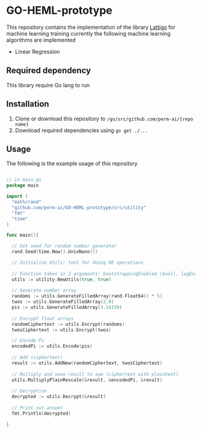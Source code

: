 # GO-HEML-prototype

This repository contains the implementation of the library [Lattigo](https://github.com/ldsec/lattigo) for machine learning training
currently the following machine learning algorithms are implemented

* Linear Regression

## Required dependency

This library require Go lang to run

## Installation

1. Clone or download this repository to ```/go/src/github.com/perm-ai/{repo name}```
1. Download required dependencies using ```go get ./...```

## Usage

The following is the example usage of this repository

```go

// in main.go
package main

import (
  "math/rand"
  "github.com/perm-ai/GO-HEML-prototype/src/utility"
  "fmt"
  "time"
)

func main(){

  // Set seed for random number generator
  rand.Seed(time.Now().UnixNano())

  // Initialize Utils: tool for doing HE operations
  
  // Function takes in 2 arguments: bootstrappingEnabled (bool), logEnabled(bool)
  utils := utility.NewUtils(true, true)
  
  // Generate number array
  randoms := utils.GenerateFilledArray(rand.Float64() * 5)
  twos := utils.GenerateFilledArray(2.0)
  pis := utils.GenerateFilledArray(3.14159)
  
  // Encrypt float arrays
  randomCiphertext := utils.Encrypt(randoms)
  twosCiphertext := utils.Encrypt(twos)

  // Encode Pi
  encodedPi := utils.Encode(pis)
  
  // Add (ciphertext)
  result := utils.AddNew(randomCiphertext, twosCiphertext)
  
  // Multiply and save result to sum (ciphertext with plaintext)
  utils.MultiplyPlainRescale(&result, &encodedPi, &result)
  
  // Decryption
  decrypted := utils.Decrypt(&result)
  
  // Print out answer
  fmt.Println(decrypted)

}

```

